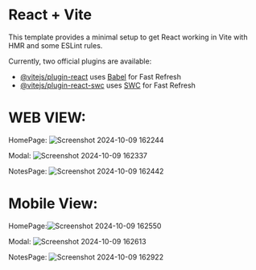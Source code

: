 # React + Vite

This template provides a minimal setup to get React working in Vite with HMR and some ESLint rules.

Currently, two official plugins are available:

- [@vitejs/plugin-react](https://github.com/vitejs/vite-plugin-react/blob/main/packages/plugin-react/README.md) uses [Babel](https://babeljs.io/) for Fast Refresh
- [@vitejs/plugin-react-swc](https://github.com/vitejs/vite-plugin-react-swc) uses [SWC](https://swc.rs/) for Fast Refresh

# WEB VIEW:
HomePage: ![Screenshot 2024-10-09 162244](https://github.com/user-attachments/assets/d5c4fdde-3b3d-4512-ade7-1299c076ee62)

Modal: ![Screenshot 2024-10-09 162337](https://github.com/user-attachments/assets/9a1c9ca8-51f6-4811-af48-8959901d0b76)

NotesPage: ![Screenshot 2024-10-09 162442](https://github.com/user-attachments/assets/691c2d4b-9175-4554-8f18-b5ff74610840)


# Mobile View:
HomePage:![Screenshot 2024-10-09 162550](https://github.com/user-attachments/assets/b23067d1-cc01-4941-b34a-21e783363900)

Modal: ![Screenshot 2024-10-09 162613](https://github.com/user-attachments/assets/729d305d-56cd-4c66-bb04-0cf6b5402919)

NotesPage: ![Screenshot 2024-10-09 162922](https://github.com/user-attachments/assets/b4f7a302-222e-4e1f-8f98-9c32a01fc74f)







